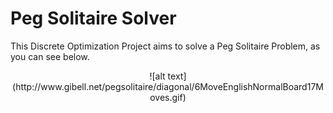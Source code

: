 # Peg Solitaire Solver
This Discrete Optimization Project aims to solve a Peg Solitaire Problem, as you can see below.

<center>
![alt text](http://www.gibell.net/pegsolitaire/diagonal/6MoveEnglishNormalBoard17Moves.gif)
</center>
